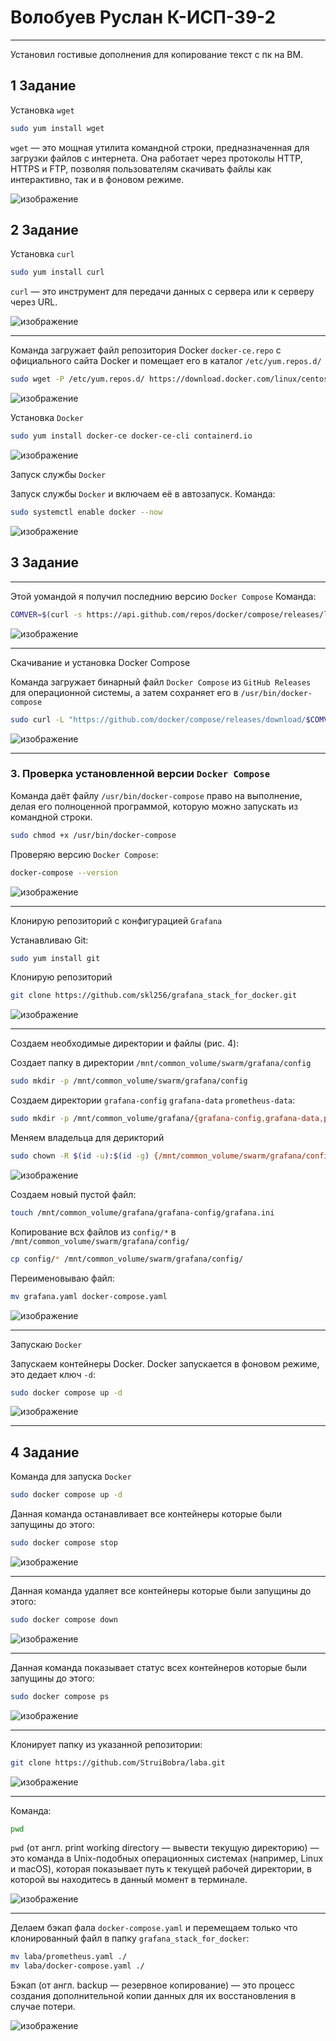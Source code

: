 # Волобуев Руслан К-ИСП-39-2

***

Установил гостивые дополнения для копирование текст с пк на ВМ.

## 1 Задание

Установка `wget`

```bash
sudo yum install wget
```

`wget` — это мощная утилита командной строки, предназначенная для загрузки файлов с интернета. Она работает через протоколы HTTP, HTTPS и FTP, позволяя пользователям скачивать файлы как интерактивно, так и в фоновом режиме.

![изображение](https://github.com/user-attachments/assets/c2f5317c-5ba0-46ac-86c2-32cd7d94387a)


## 2 Задание

Установка `curl`
```bash
sudo yum install curl
```

`curl` — это инструмент для передачи данных с сервера или к серверу через URL.

![изображение](https://github.com/user-attachments/assets/30e2d0bb-c10d-4381-84eb-142a6d9f605f)

---

Команда загружает файл репозитория Docker `docker-ce.repo` с официального сайта Docker и помещает его в каталог `/etc/yum.repos.d/`

```bash
sudo wget -P /etc/yum.repos.d/ https://download.docker.com/linux/centos/docker-ce.repo
```

![изображение](https://github.com/user-attachments/assets/176b8997-0100-4bae-87c6-ac2d8485eaf4)


Установка `Docker`
 
 ```bash
sudo yum install docker-ce docker-ce-cli containerd.io
```
  
![изображение](https://github.com/user-attachments/assets/793b3543-a0ad-445c-9a2d-431ccfaeb271)


Запуск службы `Docker`

Запуск службы `Docker` и включаем её в автозапуск. 
Команда:
 ```bash
sudo systemctl enable docker --now
```

![изображение](https://github.com/user-attachments/assets/14499568-000a-41bc-ad9e-af5a89bfdf71)


## 3 Задание

---

Этой уомандой я получил последнию версию `Docker Compose`
Команда:
```bash
COMVER=$(curl -s https://api.github.com/repos/docker/compose/releases/latest | grep 'tag_name' | cut -d\" -f4)
```
  
![изображение](https://github.com/user-attachments/assets/93084380-6900-4d1a-9b9c-4ba65a481d5b)

---

Скачивание и установка Docker Compose

Команда загружает бинарный файл `Docker Compose` из `GitHub Releases` для операционной системы, а затем сохраняет его в `/usr/bin/docker-compose`

```bash
sudo curl -L "https://github.com/docker/compose/releases/download/$COMVER/docker-compose-$(uname -s)-$(uname -m)" -o /usr/bin/docker-compose
```

![изображение](https://github.com/user-attachments/assets/3f7ce01d-f9ef-4637-b562-fd8108ec460e)

---

### 3. Проверка установленной версии `Docker Compose`


Команда даёт файлу `/usr/bin/docker-compose` право на выполнение, делая его полноценной программой, которую можно запускать из командной строки.

```bash
sudo chmod +x /usr/bin/docker-compose
```

Проверяю версию `Docker Compose`:
```bash
docker-compose --version
```

![изображение](https://github.com/user-attachments/assets/a90033fc-65a1-4456-8c51-3dba5a84e794)

---

Клонирую репозиторий с конфигурацией `Grafana`

Устанавливаю Git:
```bash
sudo yum install git
```

Клонирую репозиторий
```bash
git clone https://github.com/skl256/grafana_stack_for_docker.git
```

![изображение](https://github.com/user-attachments/assets/33293314-a88e-44a5-a2b6-c671454095c6)

---

Создаем необходимые директории и файлы (рис. 4):

Создает папку в директории `/mnt/common_volume/swarm/grafana/config`
```bash
sudo mkdir -p /mnt/common_volume/swarm/grafana/config
```

Создаем директории `grafana-config` `grafana-data` `prometheus-data`:
```bash
sudo mkdir -p /mnt/common_volume/grafana/{grafana-config,grafana-data,prometheus-data}
```

Меняем владельца для дерикторий

```bash
sudo chown -R $(id -u):$(id -g) {/mnt/common_volume/swarm/grafana/config,/mnt/common_volume/grafana}
```

![изображение](https://github.com/user-attachments/assets/7d55b23d-acb8-4564-a5c0-ce48d473b98a)

Создаем новый пустой файл:
```bash
touch /mnt/common_volume/grafana/grafana-config/grafana.ini
```

Копирование всх файлов из `config/*` в `/mnt/common_volume/swarm/grafana/config/`
```bash
cp config/* /mnt/common_volume/swarm/grafana/config/
```

Переименовываю файл:
```bash
mv grafana.yaml docker-compose.yaml
```

![изображение](https://github.com/user-attachments/assets/30d2ecef-8ec3-43ee-8f06-ab13b32de593)

---

Запускаю `Docker`

Запускаем контейнеры Docker. Docker запускается в фоновом режиме, это дедает ключ `-d`:

```bash
sudo docker compose up -d
```

![изображение](https://github.com/user-attachments/assets/8608f225-3154-4795-a760-eb2571eaa350)


---

## 4 Задание

Команда для запуска `Docker`
```bash
sudo docker compose up -d
```

Данная команда останавливает все контейнеры которые были запущины до этого:
```bash
sudo docker compose stop
```

![изображение](https://github.com/user-attachments/assets/04be50be-b8df-4d71-ac27-b7648f1db4fe)


---

Данная команда удаляет все контейнеры которые были запущины до этого:
```bash
sudo docker compose down
```

![изображение](https://github.com/user-attachments/assets/3e631efe-eab3-49ae-9710-582ece81fd06)

---

Данная команда показывает статус всех контейнеров которые были запущины до этого:
```bash
sudo docker compose ps
```

![изображение](https://github.com/user-attachments/assets/616a08a3-0a53-45dd-a117-0f6436ce72aa)


---

Клонирует папку из указанной репозитории:
```bash
git clone https://github.com/StruiBobra/laba.git 
```

![изображение](https://github.com/user-attachments/assets/8f08ef5a-9ba4-4fa8-9506-4b274a899b1d)


---

Команда:
```bash
pwd
```

`pwd` (от англ. print working directory — вывести текущую директорию) — это команда в Unix-подобных операционных системах (например, Linux и macOS), которая показывает путь к текущей рабочей директории, в которой вы находитесь в данный момент в терминале.

![изображение](https://github.com/user-attachments/assets/e43c21a9-2ded-4966-9f7f-8d0a5e69e13e)

---

Делаем бэкап фала `docker-compose.yaml` и перемещаем только что клонированный файл в папку `grafana_stack_for_docker`:

```bash
mv laba/prometheus.yaml ./
mv laba/docker-compose.yaml ./
```

Бэкап (от англ. backup — резервное копирование) — это процесс создания дополнительной копии данных для их восстановления в случае потери.


![изображение](https://github.com/user-attachments/assets/671b8768-2308-40cc-bc95-31e9ac794a38)


